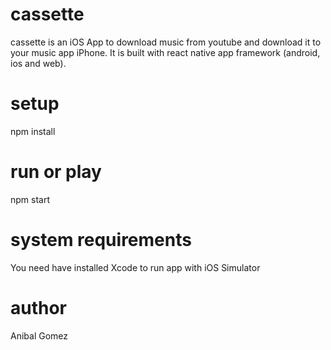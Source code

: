 # cassette

cassette is an iOS App to download music from youtube and download it to your music app iPhone.
It is built with react native app framework (android, ios and web).

# setup

npm install

# run or play

npm start

# system requirements

You need have installed Xcode to run app with iOS Simulator

# author

Anibal Gomez
